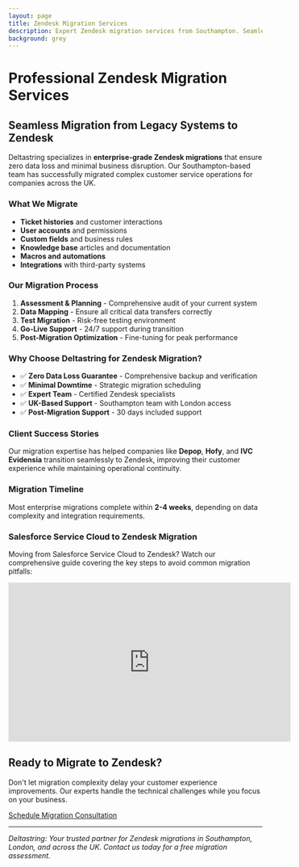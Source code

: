 ```yaml
---
layout: page
title: Zendesk Migration Services
description: Expert Zendesk migration services from Southampton. Seamless transition from legacy systems to Zendesk with zero data loss and minimal downtime.
background: grey
---
```


# Professional Zendesk Migration Services

## Seamless Migration from Legacy Systems to Zendesk

Deltastring specializes in **enterprise-grade Zendesk migrations** that ensure zero data loss and minimal business disruption. Our Southampton-based team has successfully migrated complex customer service operations for companies across the UK.

### What We Migrate

- **Ticket histories** and customer interactions
- **User accounts** and permissions
- **Custom fields** and business rules
- **Knowledge base** articles and documentation
- **Macros and automations**
- **Integrations** with third-party systems

### Our Migration Process

1. **Assessment & Planning** - Comprehensive audit of your current system
2. **Data Mapping** - Ensure all critical data transfers correctly
3. **Test Migration** - Risk-free testing environment
4. **Go-Live Support** - 24/7 support during transition
5. **Post-Migration Optimization** - Fine-tuning for peak performance

### Why Choose Deltastring for Zendesk Migration?

- ✅ **Zero Data Loss Guarantee** - Comprehensive backup and verification
- ✅ **Minimal Downtime** - Strategic migration scheduling
- ✅ **Expert Team** - Certified Zendesk specialists
- ✅ **UK-Based Support** - Southampton team with London access
- ✅ **Post-Migration Support** - 30 days included support

### Client Success Stories

Our migration expertise has helped companies like **Depop**, **Hofy**, and **IVC Evidensia** transition seamlessly to Zendesk, improving their customer experience while maintaining operational continuity.

### Migration Timeline

Most enterprise migrations complete within **2-4 weeks**, depending on data complexity and integration requirements.

### Salesforce Service Cloud to Zendesk Migration

Moving from Salesforce Service Cloud to Zendesk? Watch our comprehensive guide covering the key steps to avoid common migration pitfalls:

<iframe width="560" height="315" src="https://www.youtube.com/embed/ETlLIyQ42iY?si=migration123" title="YouTube video player" frameborder="0" allow="accelerometer; autoplay; clipboard-write; encrypted-media; gyroscope; picture-in-picture; web-share" referrerpolicy="strict-origin-when-cross-origin" allowfullscreen></iframe>

## Ready to Migrate to Zendesk?

Don't let migration complexity delay your customer experience improvements. Our experts handle the technical challenges while you focus on your business.

<a class="btn btn-primary btn-xl text-uppercase" href="https://calendar.google.com/calendar/u/0/appointments/schedules/AcZssZ2vJhNy3gMyKSTnIHj3xdsAONXezmHe6_8av4SPLlfGW-znFeNqORBTDvGbfbUK4Y5Iyb44DWLf">Schedule Migration Consultation</a>

---

*Deltastring: Your trusted partner for Zendesk migrations in Southampton, London, and across the UK. Contact us today for a free migration assessment.*